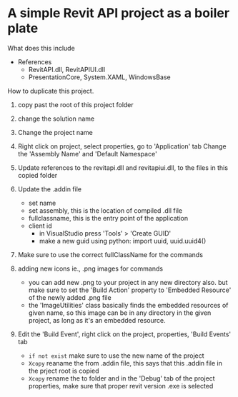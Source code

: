 ﻿# A simple Revit API project as a boiler plate

What does this include
- References
	- RevitAPI.dll, RevitAPIUI.dll
	- PresentationCore, System.XAML, WindowsBase



How to duplicate this project.
1. copy past the root of this project folder
2. change the solution name
3. Change the project name
4. Right click on project, select properties, go to 'Application' tab
Change the 'Assembly Name' and 'Default Namespace'

5. Update references to the revitapi.dll and revitapiui.dll,
to the files in this copied folder

6. Update the .addin file
	- set name
	- set assembly, this is the location of compiled .dll file
	- fullclassname, this is the entry point of the application
	- client id
		- in VisualStudio press 'Tools' > 'Create GUID'
		- make a new guid using python: import uuid, uuid.uuid4()

7. Make sure to use the correct fullClassName for the commands


8. adding new icons ie., .png images for commands
	- you can add new .png to your project in any new directory also. but make sure to set the
	'Build Action' property to 'Embedded Resource' of the newly added .png file 
	- the 'ImageUtilities' class basically finds the embedded resources of given name, so this image
	can be in any directory in the given project, as long as it's an embedded resource.


9. Edit the 'Build Event', right click on the project, properties, 'Build Events' tab
	- `if not exist` make sure to use the new name of the project
	- `Xcopy` reaname the from .addin file, this says that this .addin file in the prject root is copied
	- `Xcopy` rename the to folder
	and in the 'Debug' tab of the project properties, make sure that proper revit version .exe is selected
